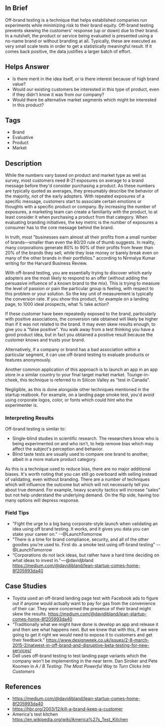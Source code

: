 ## In Brief

Off-brand testing is a technique that helps established companies run experiments while minimizing risk to their brand equity. Off-brand testing prevents skewing the customers' response (up or down) due to their brand. In a nutshell, the product or service being evaluated is presented using a no-name brand or without branding at all. Typically, these are executed as very small scale tests in order to get a statistically meaningful result. If it comes back positive, the data justifies a larger batch of effort. 

## Helps Answer
 * Is there merit in the idea itself, or is there interest because of high brand value?
 * Would our existing customers be interested in this type of product, even if they didn't know it was from our company?
 * Would there be alternative market segments which might be interested in this product?

## Tags
 * Brand
 * Evaluative
 * Product
 * Market

## Description

While the numbers vary based on product and market type as well as survey, most customers need 8-21 exposures on average to a brand message before they'd consider purchasing a product. As these numbers are typically quoted as averages, they presumably describe the behavior of the majority, not of the early adopters. With repeated exposures of a specific message, customers start to associate certain emotions or thoughts with a specific product or company. By increasing the number of exposures, a marketing team can create a familiarity with the product, to at least consider it when purchasing a product from that category. When evaluating branding initiatives, the key metric is the number of exposures a consumer has to the core message behind the brand. 

In truth, most "businesses earn almost all their profits from a small number of brands—smaller than even the 80/20 rule of thumb suggests. In reality, many corporations generate 80% to 90% of their profits from fewer than 20% of the brands they sell, while they lose money or barely break even on many of the other brands in their portfolios." according to Nirmalya Kumar writing for the Harvard Business Review. 

With off-brand testing, you are essentially trying to discover which early adopters are the most likely to respond to an offer (without adding the persuasive influence of a known brand to the mix). This is trying to measure the level of passion or pain the particular group is feeling, with respect to this problem or your solution. So the key unit of measurement is typically the conversion rate. If you show this product, for example on a landing page, to 1000 ideal prospects, what % take action? 

If these customer have been repeatedly exposed to the brand, particularly with positive associations, the conversion rate obtained will likely be higher than if it was not related to the brand. It may even skew results enough, to give you a "false positive". You walk away from a test thinking you have a good product idea, but in fact you obtained a positive result because the customer knows and trusts your brand. 

Alternatively, if a company or brand has a bad association within a particular segment, it can use off-brand testing to evaluate products or features anonymously. 

Another common application of this approach is to launch an app in an app store in a similar country to your final target market market. Tounge-in-cheek, this technique is referred to in Silicon Valley as "test in Canada".

Negligible, as this is done alongside other techniques mentioned in the startup realbook. For example, on a landing page smoke test, you'd avoid using corporate logos, color, or fonts which could hint who the experimenter is. 

### Interpreting Results

Off-brand testing is similar to:
* Single-blind studies in scientific research. The researchers know who is being experimented on and who isn't, to help remove bias which may affect the subject's perception and behavior. 
* Blind taste tests are usually used to compare one brand to another, albeit in a more mature product category. 

As this is a technique used to reduce bias, there are no major additional biases. It's worth noting that you can still go overboard with selling instead of validating, even without branding. There are a number of techniques which will influence the outcome but which will not necessarily tell you about true demand. For example, heavy scarcity tactics will increase "sales" but not help understand the underlying demand. On the flip side, having too many options will depress response.

### Field Tips
 * "Fight the urge to a big bang corporate-style launch when validating an idea using off brand testing. It works, and it gives you data you can stake your career on." --@LaunchTomorrow
 * "There is a time for brand compliance, security, and all of the other goodies you're used to. First do .a smoke test using off-brand testing" --@LaunchTomorrow
 * “Corporations do not lack ideas, but rather have a hard time deciding on what ideas to invest in.” — @davidjbland https://medium.com/@davidjbland/lean-startup-comes-home-8f205993da40

## Case Studies
 * Toyota used an off-brand landing page test with Facebook ads to figure out if anyone would actually want to pay for gas from the convenience of their car. They were concerned the presence of their brand might skew the results. https://medium.com/@davidjbland/lean-startup-comes-home-8f205993da40
 * “Traditionally what we might have done is develop an app and release it and then see what happens next. But we knew that with this, if we were going to get it right we would need to expose it to customers and get their feedback.” https://www.designweek.co.uk/issues/2-8-march-2015-2/natwest-in-off-brand-and-disruptive-beta-testing-for-new-services/
 * Dell uses off-brand testing to test landing page variants which the company won't be implementing in the near term. Dan Siroker and Pete Koomen in *A / B Testing: The Most Powerful Way to Turn Clicks Into Customers*
 
## References
 * https://medium.com/@davidjbland/lean-startup-comes-home-8f205993da40
 * https://hbr.org/2003/12/kill-a-brand-keep-a-customer
 * America's test kitchen https://en.wikipedia.org/wiki/America%27s_Test_Kitchen